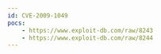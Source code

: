 ```yaml
---
id: CVE-2009-1049
pocs:
    - https://www.exploit-db.com/raw/8243
    - https://www.exploit-db.com/raw/8244
---
```

